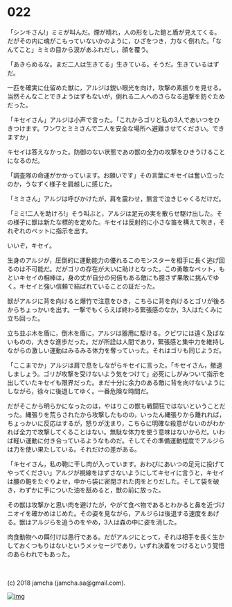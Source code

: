# 022

「シンキさん!」ミミが叫んだ。煙が晴れ，人の形をした鎧と盾が見えてくる。だがその内に魂がこもっていないかのように，ひざをつき，力なく倒れた。「なんてこと」ミミの目から涙があふれだし，顔を覆う。  

「あきらめるな。まだ二人は生きてる」生きている。そうだ。生きているはずだ。  

一匹を確実に仕留めた獣に，アルジは鋭い眼光を向け，攻撃の素振りを見せる。当然そんなことできようはずもないが，倒れる二人へのさらなる追撃を防ぐためだった。  

「キセイさん」アルジは小声で言った。「これからゴリと私の3人であいつをひきつけます。ワンワとミミさんで二人を安全な場所へ避難させてください。できますか」  

キセイは答えなかった。防御のない状態であの獣の全力の攻撃をひきうけることになるのだ。  

「調査隊の命運がかかっています。お願いです」その言葉にキセイは奮い立ったのか，うなずく様子を肩越しに感じた。  

「ミミさん」アルジは呼びかけたが，肩を震わせ，無言で泣きじゃくるだけだ。  

「ミミ!二人を助けろ!」そう叫ぶと，アルジは足元の実を散らせ駆け出した。その様子に獣は新たな標的を定めた。キセイは反射的に小さな笛を構えて吹き，それぞれのペットに指示を出す。  

いいぞ，キセイ。  

生身のアルジが，圧倒的に運動能力の優れるこのモンスターを相手に長く逃げ回るのは不可能だ。だがゴリの存在が大いに助けとなった。この勇敢なペット，もといキセイの相棒は，身の丈が自分の何倍もある敵にも臆さず果敢に挑んでゆく。キセイと強い信頼で結ばれていることの証だった。  

獣がアルジに背を向けると爆竹で注意をひき，こちらに背を向けるとゴリが後ろからちょっかいを出す。一撃でもくらえば終わる緊張感のなか，3人はたくみに立ち回った。  

立ち並ぶ木を盾に，倒木を盾に，アルジは器用に駆ける。クビワには遠く及ばないものの，大きな進歩だった。だが所詮は人間であり，緊張感と集中力を維持しながらの激しい運動はみるみる体力を奪っていった。それはゴリも同じようだ。  

「ここまでか」アルジは肩で息をしながらキセイに言った。「キセイさん，撤退しましょう。ゴリが攻撃を受けないよう気をつけて」必死にしがみついて指示を出していたキセイも限界だった。まだ十分に余力のある敵に背を向けないようにしながら，徐々に後退してゆく。一番危険な時間だ。  

だがそこから明らかになったのは，やはりこの獣も戦闘狂ではないということだった。縄張りを荒らされたから攻撃したものの，いったん縄張りから離れれば，ちょっかいに反応はするが，怒りが沈まり，こちらに明確な殺意がないのがわかれば全力で攻撃してくることはない。無駄な体力を使う意味はないからだ。いわば軽い運動に付き合っているようなものだ。そしてその準備運動程度でアルジらは力を使い果たしている。それだけの差がある。  

「キセイさん，私の鞄に干し肉が入っています。おわびにあいつの足元に投げてやってください」アルジが視線をはずさないようにしてキセイに言うと，キセイは腰の鞄をたぐりよせ，中から袋に密閉された肉をとりだした。そして袋を破き，わずかに手についた油を舐めると，獣の前に放った。  

その獣は攻撃かと思い肉を避けたが，やがて食べ物であるとわかると鼻を近づけニオイを確かめはじめた。その姿を見ながら，アルジらは後退する速度をあげる。獣はアルジらを追うのをやめ，3人は森の中に姿を消した。  

肉食動物への餌付けは愚行である。だがアルジにとって，それは相手を長く生かしておくつもりはないというメッセージであり，いずれ決着をつけるという覚悟のあらわれでもあった。  

<br>  
<br>  
(c) 2018 jamcha (jamcha.aa@gmail.com).  

[![img](http://i.creativecommons.org/l/by-nc-sa/4.0/88x31.png)](http://creativecommons.org/licenses/by-nc-sa/4.0/deed)